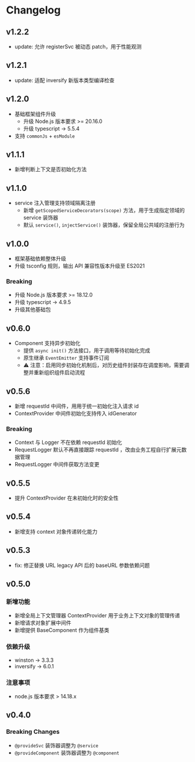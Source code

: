 # Changelog

## v1.2.2

* update: 允许 registerSvc 被动态 patch，用于性能观测


## v1.2.1

* update: 适配 inversify 新版本类型编译检查


## v1.2.0

* 基础框架组件升级
  - 升级 Node.js 版本要求 >= 20.16.0
  - 升级 typescript -> 5.5.4
* 支持 `commonJs` + `esModule`


## v1.1.1

* 新增判断上下文是否初始化方法

## v1.1.0

* service 注入管理支持领域隔离注册
  - 新增 `getScopedServiceDecorators(scope)` 方法，用于生成指定领域的 service 装饰器
  - 默认 `service()`, `injectService()` 装饰器，保留全局公共域的注册行为

## v1.0.0

* 框架基础依赖整体升级
* 升级 tsconfig 规则，输出 API 兼容性版本升级至 ES2021

### Breaking
* 升级 Node.js 版本要求 >= 18.12.0
* 升级 typescript -> 4.9.5
* 升级其他基础包


## v0.6.0

* Component 支持异步初始化
  * 提供 `async init()` 方法接口，用于调用等待初始化完成
  * 原生继承 `EventEmitter` 支持事件订阅
  * ⚠ 注意：启用同步初始化机制后，对历史组件封装存在调度影响，需要调整并重新组织组件启动流程

## v0.5.6

* 新增 requestId 中间件，用用于统一初始化注入请求 id
* ContextProvider 中间件初始化支持传入 idGenerator

### Breaking
* Context 与 Logger 不在依赖 requestId 初始化
* RequestLogger 默认不再直接跟踪 requestId ，改由业务工程自行扩展元数据管理
* RequestLogger 中间件获取方法变更

## v0.5.5

* 提升 ContextProvider 在未初始化时的安全性

## v0.5.4 

* 新增支持 context 对象传递转化能力

## v0.5.3

* fix: 修正替换 URL legacy API 后的 baseURL 参数依赖问题 

## v0.5.0

### 新增功能

* 新增全局上下文管理器 ContextProvider 用于业务上下文对象的管理传递
* 新增请求对象扩展中间件
* 新增提供 BaseComponent 作为组件基类


### 依赖升级
  - winston -> 3.3.3
  - inversify -> 6.0.1


### 注意事项

* node.js 版本要求 > 14.18.x


## v0.4.0

### Breaking Changes

* `@provideSvc` 装饰器调整为 `@service`
* `@provideComponent` 装饰器调整为 `@component`
